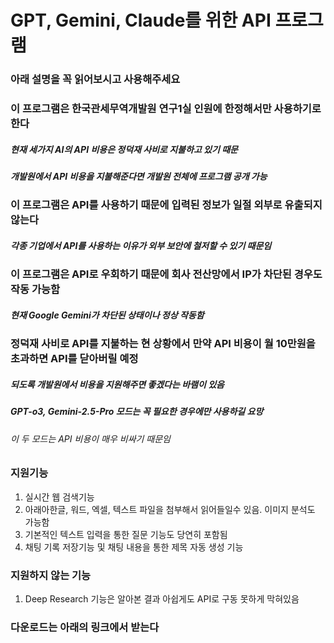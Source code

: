 
# GPT, Gemini, Claude를 위한 API 프로그램
### 아래 설명을 꼭 읽어보시고 사용해주세요

### 이 프로그램은 한국관세무역개발원 연구1실 인원에 한정해서만 사용하기로 한다
##### 현재 세가지 AI의 API 비용은 정덕재 사비로 지불하고 있기 때문
##### 개발원에서 API 비용을 지불해준다면 개발원 전체에 프로그램 공개 가능

### 이 프로그램은 API를 사용하기 때문에 입력된 정보가 일절 외부로 유출되지 않는다
##### 각종 기업에서 API를 사용하는 이유가 외부 보안에 철저할 수 있기 때문임

### 이 프로그램은 API로 우회하기 때문에 회사 전산망에서 IP가 차단된 경우도 작동 가능함
##### 현재 Google Gemini가 차단된 상태이나 정상 작동함

### 정덕재 사비로 API를 지불하는 현 상황에서 만약 API 비용이 월 10만원을 초과하면 API를 닫아버릴 예정
##### 되도록 개발원에서 비용을 지원해주면 좋겠다는 바램이 있음
##### GPT-o3, Gemini-2.5-Pro 모드는 꼭 필요한 경우에만 사용하길 요망
###### 이 두 모드는 API 비용이 매우 비싸기 때문임

### 지원기능
1. 실시간 웹 검색기능
2. 아래아한글, 워드, 엑셀, 텍스트 파일을 첨부해서 읽어들일수 있음. 이미지 분석도 가능함
3. 기본적인 텍스트 입력을 통한 질문 기능도 당연히 포함됨
4. 채팅 기록 저장기능 및 채팅 내용을 통한 제목 자동 생성 기능

### 지원하지 않는 기능
1. Deep Research 기능은 알아본 결과 아쉽게도 API로 구동 못하게 막혀있음
   
### 다운로드는 아래의 링크에서 받는다

